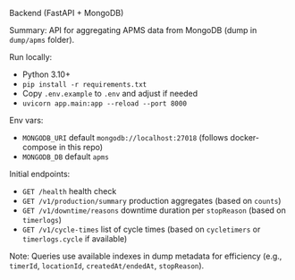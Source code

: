 Backend (FastAPI + MongoDB)

Summary: API for aggregating APMS data from MongoDB (dump in `dump/apms` folder).

Run locally:
- Python 3.10+
- `pip install -r requirements.txt`
- Copy `.env.example` to `.env` and adjust if needed
- `uvicorn app.main:app --reload --port 8000`

Env vars:
- `MONGODB_URI` default `mongodb://localhost:27018` (follows docker-compose in this repo)
- `MONGODB_DB` default `apms`

Initial endpoints:
- `GET /health` health check
- `GET /v1/production/summary` production aggregates (based on `counts`)
- `GET /v1/downtime/reasons` downtime duration per `stopReason` (based on `timerlogs`)
- `GET /v1/cycle-times` list of cycle times (based on `cycletimers` or `timerlogs.cycle` if available)

Note: Queries use available indexes in dump metadata for efficiency (e.g., `timerId`, `locationId`, `createdAt/endedAt`, `stopReason`).

